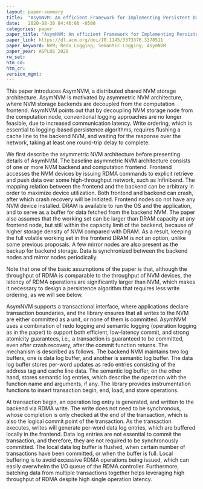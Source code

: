 ```yaml
---
layout: paper-summary
title:  "AsymNVM: An efficient Framework for Implementing Persistent Data Structures on Asymmetric NVM Architecture"
date:   2020-08-30 04:46:00 -0500
categories: paper
paper_title: "AsymNVM: An efficient Framework for Implementing Persistent Data Structures on Asymmetric NVM Architecture"
paper_link: https://dl.acm.org/doi/10.1145/3373376.3378511
paper_keyword: NVM; Redo Logging; Semantic Logging; AsymNVM
paper_year: ASPLOS 2020
rw_set:
htm_cd:
htm_cr:
version_mgmt:
---
```


This paper introduces AsymNVM, a distributed shared NVM storage architecture. AsymNVM is motivated by asymmetric NVM architecture,
where NVM storage backends are decoupled from the computation frontend. AsymNVM points out that by decoupling NVM storage node
from the computation node, conventional logging approaches are no longer feasible, due to increased communication
latency. Write ordering, which is essential to logging-based persistence algorithms, requires flushing a cache line to 
the backend NVM, and waiting for the response over the network, taking at least one round-trip delay to complete.

We first describe the asymmetric NVM architecture before presenting details of AsymNVM. The baseline asymmetric NVM
architecture consists of one or more NVM backend and computation frontend. Frontend accesses the NVM devices by 
issuing RDMA commands to explicit retrieve and push data over some high-throughput network, such as Infiniband.
The mapping relation between the frontend and the backend can be arbitrary in order to maximize device utilization.
Both frontend and backend can crash, after which crash recovery will be initiated.
Frontend nodes do not have any NVM device installed. DRAM is available to run the OS and the application, and to
serve as a buffer for data fetched from the backend NVM.
The paper also assumes that the working set can be larger than DRAM capacity at any frontend node, but still within the
capacity limit of the backend, because of higher storage density of NVM compared with DRAM.
As a result, keeping the full volatile working set in the frontend DRAM is not an option, unlike some previous proposals. 
A few mirror nodes are also present as the backup for backend storage. Data is synchronized between the backend nodes
and mirror nodes periodically.

Note that one of the basic assumptions of the paper is that, although the throughput of RDMA is comparable to the 
throughput of NVM devices, the latency of RDMA operations are significantly larger than NVM, which makes it necessary
to design a persistence algorithm that requires less write ordering, as we will see below.

AsymNVM supports a transactional interface, where applications declare transaction boundaries, and the library ensures
that all writes to the NVM are either committed as a unit, or none of them is committed. 
AsymNVM uses a combination of redo logging and semantic logging (operation logging as in the paper) to support both
efficient, low-latency commit, and strong atomicity guarantees, i.e., a transaction is guaranteed to be committed, even 
after crash recovery, after the commit function returns.
The mechanism is described as follows. The backend NVM maintains two log buffers, one is data log buffer, and another 
is semantic log buffer. The data log buffer stores per-word updates as redo entries consisting of the address tag and
cache line data. The semantic log buffer, on the other hand, stores semantic log entries, which describe the operation
with the function name and arguments, if any. 
The library provides instrumentation functions to insert transaction begin, end, load, and store operations.

At transaction begin, an operation log entry is generated, and written to the backend via RDMA write. The write does
not need to be synchronous, whose completion is only checked at the end of the transaction, which is also the logical
commit point of the transaction. As the transaction executes, writes will generate per-word data log entries, which
are buffered locally in the frontend. Data log entries are not essential to commit the transaction, and therefore, they
are not required to be synchronously committed. The local data log buffer is flushed, when certain number of 
transactions have been committed, or when the buffer is full. 
Local buffering is to avoid excessive RDMA operations being issued, which can easily overwhelm the I/O queue of the RDMA
controller. Furthermore, batching data from multiple transactions together helps leveraging high throughput of RDMA
despite high single operation latency.

